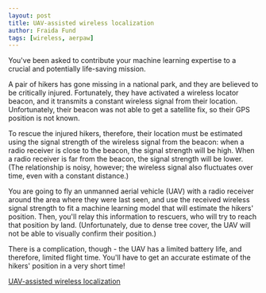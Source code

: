 ```yaml
---
layout: post
title: UAV-assisted wireless localization
author: Fraida Fund
tags: [wireless, aerpaw]
---
```


You've been asked to contribute your machine learning expertise to a crucial and potentially life-saving mission.

A pair of hikers has gone missing in a national park, and they are believed to be critically injured. Fortunately, they have activated a wireless locator beacon, and it transmits a constant wireless signal from their location. Unfortunately, their beacon was not able to get a satellite fix, so their GPS position is not known.

To rescue the injured hikers, therefore, their location must be estimated using the signal strength of the wireless signal from the beacon: when a radio receiver is close to the beacon, the signal strength will be high. When a radio receiver is far from the beacon, the signal strength will be lower. (The relationship is noisy, however; the wireless signal also fluctuates over time, even with a constant distance.)

You are going to fly an unmanned aerial vehicle (UAV) with a radio receiver around the area where they were last seen, and use the received wireless signal strength to fit a machine learning model that will estimate the hikers' position. Then, you'll relay this information to rescuers, who will try to reach that position by land. (Unfortunately, due to dense tree cover, the UAV will not be able to visually confirm their position.)

There is a complication, though - the UAV has a limited battery life, and therefore, limited flight time. You'll have to get an accurate estimate of the hikers' position in a very short time!

[UAV-assisted wireless localization](https://colab.research.google.com/github/teaching-on-testbeds/uav-wireless-localization/blob/main/8_kernel_find_a_rover.ipynb)
